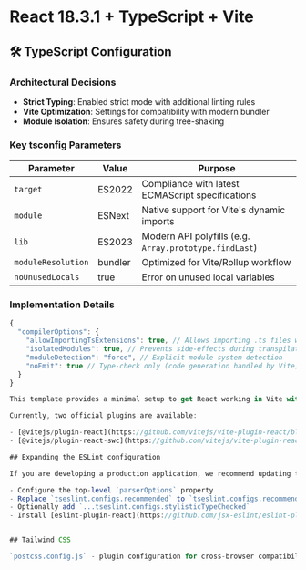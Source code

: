 # React 18.3.1 + TypeScript + Vite

## 🛠 TypeScript Configuration

### Architectural Decisions
- **Strict Typing**: Enabled strict mode with additional linting rules
- **Vite Optimization**: Settings for compatibility with modern bundler
- **Module Isolation**: Ensures safety during tree-shaking

### Key tsconfig Parameters
| Parameter | Value | Purpose |
|----------|----------|------------|
| `target` | ES2022 | Compliance with latest ECMAScript specifications |
| `module` | ESNext | Native support for Vite's dynamic imports |
| `lib` | ES2023 | Modern API polyfills (e.g. `Array.prototype.findLast`) |
| `moduleResolution` | bundler | Optimized for Vite/Rollup workflow |
| `noUnusedLocals` | true | Error on unused local variables |

### Implementation Details
```typescript
{
  "compilerOptions": {
    "allowImportingTsExtensions": true, // Allows importing .ts files without extension
    "isolatedModules": true, // Prevents side-effects during transpilation
    "moduleDetection": "force", // Explicit module system detection
    "noEmit": true // Type-check only (code generation handled by Vite)
  }
}

This template provides a minimal setup to get React working in Vite with HMR and some ESLint rules.

Currently, two official plugins are available:

- [@vitejs/plugin-react](https://github.com/vitejs/vite-plugin-react/blob/main/packages/plugin-react/README.md) uses [Babel](https://babeljs.io/) for Fast Refresh
- [@vitejs/plugin-react-swc](https://github.com/vitejs/vite-plugin-react-swc) uses [SWC](https://swc.rs/) for Fast Refresh

## Expanding the ESLint configuration

If you are developing a production application, we recommend updating the configuration to enable type aware lint rules:

- Configure the top-level `parserOptions` property 
- Replace `tseslint.configs.recommended` to `tseslint.configs.recommendedTypeChecked` or `tseslint.configs.strictTypeChecked`
- Optionally add `...tseslint.configs.stylisticTypeChecked`
- Install [eslint-plugin-react](https://github.com/jsx-eslint/eslint-plugin-react) and update the config:


## Tailwind CSS

`postcss.config.js` - plugin configuration for cross-browser compatibility


